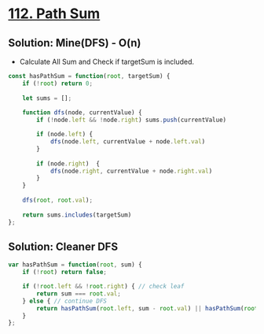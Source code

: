 # [112. Path Sum](https://leetcode.com/problems/path-sum/)

## Solution: Mine(DFS) - O(n)

- Calculate All Sum and Check if targetSum is included.

```js
const hasPathSum = function(root, targetSum) {
    if (!root) return 0;
    
    let sums = [];
    
    function dfs(node, currentValue) {
        if (!node.left && !node.right) sums.push(currentValue)

        if (node.left) {
            dfs(node.left, currentValue + node.left.val)
        }
        
        if (node.right)  {
            dfs(node.right, currentValue + node.right.val)
        }
    }
    
    dfs(root, root.val);
    
    return sums.includes(targetSum)
};
```

## Solution: Cleaner DFS
```js
var hasPathSum = function(root, sum) {
    if (!root) return false;

    if (!root.left && !root.right) { // check leaf
        return sum === root.val;
    } else { // continue DFS
        return hasPathSum(root.left, sum - root.val) || hasPathSum(root.right, sum - root.val);
    }
};
```
